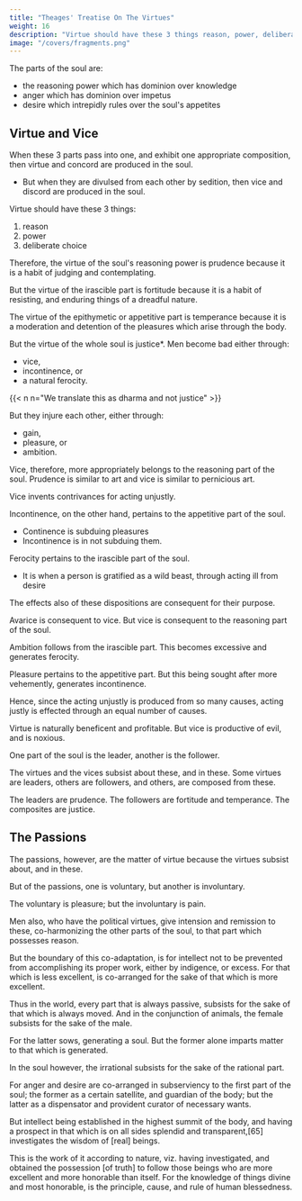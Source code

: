 ```yaml
---
title: "Theages' Treatise On The Virtues"
weight: 16
description: "Virtue should have these 3 things reason, power, deliberate choice"
image: "/covers/fragments.png"
---
```




The parts of the soul are:
- the reasoning power which has dominion over knowledge
- anger which has dominion  over impetus
- desire which intrepidly rules over the soul's appetites 


## Virtue and Vice 

When these 3 parts pass into one, and exhibit one appropriate composition, then virtue and concord are produced in the soul. 
- But when they are divulsed from each other by sedition, then vice and discord are produced in the soul. 

Virtue should have these 3 things:
1. reason
2. power
3. deliberate choice

Therefore, the virtue of the soul's reasoning power is prudence because it is a habit of judging and contemplating.

But the virtue of the irascible part is fortitude because it is a habit of resisting, and enduring things of a dreadful nature. 

The virtue of the epithymetic or appetitive part is temperance because it is a moderation and detention of the pleasures which arise through the body. 

But the virtue of the whole soul is justice*. Men become bad either through:
- vice,
- incontinence, or
- a natural ferocity.


{{< n n="We translate this as dharma and not justice" >}}


But they injure each other, either through:
- gain,
- pleasure, or
- ambition. 

Vice, therefore, more appropriately belongs to the reasoning part of the soul. Prudence is similar to art and vice is similar to pernicious art. 

Vice invents contrivances for acting unjustly.

Incontinence, on the other hand, pertains to the appetitive part of the soul. 
- Continence is subduing pleasures
- Incontinence is in not subduing them. 

Ferocity pertains to the irascible part of the soul. 
- It is when a person is gratified as a wild beast, through acting ill from desire
<!-- ,  not as a man should be, but as a wild beast, then a thing of this kind is denominated Ferocity.  -->

The effects also of these dispositions are consequent for their purpose. 
<!-- to the things for the sake of which they are performed. -->

Avarice is consequent to vice. But vice is consequent to the reasoning part of the soul.

Ambition follows from the irascible part. This becomes excessive and generates ferocity. 

Pleasure pertains to the appetitive part. But this being sought after more vehemently, generates incontinence. 

Hence, since the acting unjustly is produced from so many causes, acting justly is effected through an equal number of causes. 

Virtue is naturally beneficent and profitable. But vice is productive of evil, and is noxious.

One part of the soul is the leader, another is the follower. 

The virtues and the vices subsist about these, and in these. Some virtues are leaders, others are followers, and others, are composed from these. 

The leaders are prudence. The followers are fortitude and temperance. The composites are justice. 


## The Passions

The passions, however, are the matter of virtue because the virtues subsist about, and in these. 

But of the passions, one is voluntary, but another is involuntary. 

The voluntary is pleasure; but the involuntary is pain. 

Men also, who have the political virtues, give intension and remission to these, co-harmonizing the other parts of the soul, to that part which possesses reason. 

But the boundary of this co-adaptation, is for intellect not to be prevented from accomplishing its proper work, either by indigence, or excess. For that which is less excellent, is co-arranged for the sake of that which is more excellent.

Thus in the world, every part that is always passive, subsists for the sake of that which is always moved. And in the conjunction of animals, the female subsists for the sake of the male. 

For the latter sows, generating a soul. But the former alone imparts matter to that which is generated.

In the soul however, the irrational subsists for the sake of the rational part. 

For anger and desire are co-arranged in subserviency to the first part of the soul; the former as a certain satellite, and guardian of the body; but the latter as a dispensator and provident curator of necessary wants. 

But intellect being established in the highest summit of the body, and having a prospect in that which is on all sides splendid and transparent,[65] investigates the wisdom of [real] beings. 

This is the work of it according to nature, viz. having investigated, and obtained the possession [of truth] to follow those beings who are more excellent and more honorable than itself. For the knowledge of things divine and most honorable, is the principle, cause, and rule of human blessedness.

